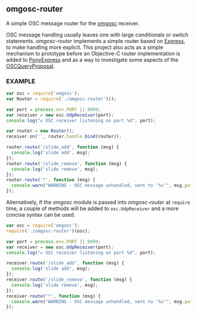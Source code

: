 
## omgosc-router
A simple OSC message router for the [omgosc](https://github.com/deanm/omgosc) receiver.

OSC message handling usually leaves one with large conditionals or switch statements. *omgosc-router* implements a simple router based on [Express](https://github.com/visionmedia/express), to make handling more explicit. This project also acts as a simple mechanism to prototype before an Objective-C router implementation is added to [PonyExpress](https://github.com/pizthewiz/PonyExpress) and as a way to investigate some aspects of the [OSCQueryProposal](https://github.com/mrRay/OSCQueryProposal).

### EXAMPLE

```javascript
var osc = require('omgosc');
var Router = require('./omgosc-router')();

var port = process.env.PORT || 9999;
var receiver = new osc.UdpReceiver(port);
console.log("✔ OSC receiver listening on port %d", port);

var router = new Router();
receiver.on('', router.handle.bind(router));

router.route('/slide_add', function (msg) {
  console.log('slide add', msg);
});
router.route('/slide_remove', function (msg) {
  console.log('slide remove', msg);
});
router.route('*', function (msg) {
  console.warn("WARNING - OSC message unhandled, sent to '%s'", msg.path);
});
```

Alternatively, if the *omgosc* module is passed into *omgosc-router* at `require` time, a couple of methods will be added to `osc.UdpReceiver` and a more concise syntax can be used.
```javascript
var osc = require('omgosc');
require('./omgosc-router')(osc);

var port = process.env.PORT || 9999;
var receiver = new osc.UdpReceiver(port);
console.log("✔ OSC receiver listening on port %d", port);

receiver.route('/slide_add', function (msg) {
  console.log('slide add', msg);
});
receiver.route('/slide_remove', function (msg) {
  console.log('slide remove', msg);
});
receiver.route('*', function (msg) {
  console.warn("WARNING - OSC message unhandled, sent to '%s'", msg.path);
});
```
